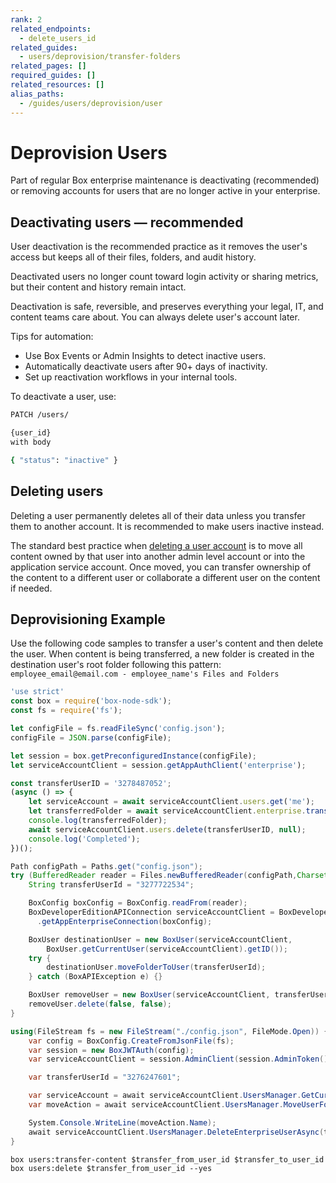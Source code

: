 ```yaml
---
rank: 2
related_endpoints:
  - delete_users_id
related_guides:
  - users/deprovision/transfer-folders
related_pages: []
required_guides: []
related_resources: []
alias_paths:
  - /guides/users/deprovision/user
---
```


# Deprovision Users

Part of regular Box enterprise maintenance is deactivating (recommended) or removing accounts for users that are no longer active in your enterprise. 

## Deactivating users — recommended

User deactivation is the recommended practice as it removes the user's access but keeps all of their files, folders, and audit history.

<!--alex ignore -->
Deactivated users no longer count toward login activity or sharing metrics, but their content and history remain intact.
<!--alex enable -->

Deactivation is safe, reversible, and preserves everything your legal, IT, and content teams care about. You can always delete user's account later.

Tips for automation:

* Use Box Events or Admin Insights to detect inactive users.
* Automatically deactivate users after 90+ days of inactivity.
* Set up reactivation workflows in your internal tools.

To deactivate a user, use:

```bash
PATCH /users/

{user_id}
with body

{ "status": "inactive" }
```

## Deleting users

<Message type='danger'>
Deleting a user permanently deletes all of their data unless you transfer them to another account. It is recommended to make users inactive instead.
</Message>

The standard best practice when [deleting a user account][delete] is to move all
content owned by that user into another admin level account or into the
application service account. Once moved, you can transfer ownership of the
content to a different user or collaborate a different user on the content if
needed.

## Deprovisioning Example

Use the following code samples to transfer a user's content and then delete the
user. When content is being transferred, a new folder is created in the
destination user's root folder following this pattern:
`employee_email@email.com - employee_name's Files and Folders`

<Tabs>
  <Tab title='Node'>

```js
'use strict'
const box = require('box-node-sdk');
const fs = require('fs');

let configFile = fs.readFileSync('config.json');
configFile = JSON.parse(configFile);

let session = box.getPreconfiguredInstance(configFile);
let serviceAccountClient = session.getAppAuthClient('enterprise');

const transferUserID = '3278487052';
(async () => {
    let serviceAccount = await serviceAccountClient.users.get('me');
    let transferredFolder = await serviceAccountClient.enterprise.transferUserContent(transferUserID,serviceAccount.id);
    console.log(transferredFolder);
    await serviceAccountClient.users.delete(transferUserID, null);
    console.log('Completed');
})();
```

  </Tab>
  <Tab title='Java'>

```java
Path configPath = Paths.get("config.json");
try (BufferedReader reader = Files.newBufferedReader(configPath,Charset.forName("UTF-8"))){
    String transferUserId = "3277722534";

    BoxConfig boxConfig = BoxConfig.readFrom(reader);
    BoxDeveloperEditionAPIConnection serviceAccountClient = BoxDeveloperEditionAPIConnection
      .getAppEnterpriseConnection(boxConfig);

    BoxUser destinationUser = new BoxUser(serviceAccountClient,
        BoxUser.getCurrentUser(serviceAccountClient).getID());
    try {
        destinationUser.moveFolderToUser(transferUserId);
    } catch (BoxAPIException e) {}

    BoxUser removeUser = new BoxUser(serviceAccountClient, transferUserId);
    removeUser.delete(false, false);
}
```

  </Tab>
  <Tab title='.NET'>

```csharp
using(FileStream fs = new FileStream("./config.json", FileMode.Open)) {
    var config = BoxConfig.CreateFromJsonFile(fs);
    var session = new BoxJWTAuth(config);
    var serviceAccountClient = session.AdminClient(session.AdminToken());

    var transferUserId = "3276247601";

    var serviceAccount = await serviceAccountClient.UsersManager.GetCurrentUserInformationAsync();
    var moveAction = await serviceAccountClient.UsersManager.MoveUserFolderAsync(transferUserId,serviceAccount.Id);

    System.Console.WriteLine(moveAction.Name);
    await serviceAccountClient.UsersManager.DeleteEnterpriseUserAsync(transferUserId,false,false);
}
```

  </Tab>
  <Tab title='CLI'>

```shell
box users:transfer-content $transfer_from_user_id $transfer_to_user_id
box users:delete $transfer_from_user_id --yes
```

  </Tab>
</Tabs>

[delete]: g://users/delete-user
